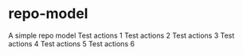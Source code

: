 # repo-model

A simple repo model
Test actions 1
Test actions 2
Test actions 3
Test actions 4
Test actions 5
Test actions 6
